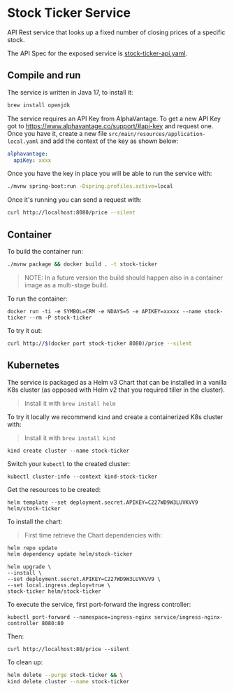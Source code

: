 # Stock Ticker Service

API Rest service that looks up a fixed number of closing prices of a specific stock.

The API Spec for the exposed service is [stock-ticker-api.yaml](src/main/resources/api/stock-ticker-api.yaml).

## Compile and run

The service is written in Java 17, to install it:

```bash
brew install openjdk
```

The service requires an API Key from AlphaVantage. 
To get a new API Key got to https://www.alphavantage.co/support/#api-key and request one.
Once you have it, create a new file `src/main/resources/application-local.yaml` and add the context of the
key as shown below:

```yaml
alphavantage:
  apiKey: xxxx
```

Once you have the key in place you will be able to run the service with:
```bash
./mvnw spring-boot:run -Dspring.profiles.active=local
```

Once it's running you can send a request with:
```bash
curl http://localhost:8080/price --silent
```

## Container

To build the container run:

```bash
./mvnw package && docker build . -t stock-ticker
```

> NOTE: In a future version the build should happen also in a container image as a multi-stage build.

To run the container:
```
docker run -ti -e SYMBOL=CRM -e NDAYS=5 -e APIKEY=xxxxx --name stock-ticker --rm -P stock-ticker
```

To try it out:

```bash
curl http://$(docker port stock-ticker 8080)/price --silent
```

## Kubernetes

The service is packaged as a Helm v3 Chart that can be installed in a vanilla K8s cluster (as opposed with Helm v2 that you required tiller in the cluster).
> Install it with `brew install helm`

To try it locally we recommend `kind` and create a containerized K8s cluster with:
> Install it with `brew install kind` 

```
kind create cluster --name stock-ticker
```

Switch your `kubectl` to the created cluster:

```
kubectl cluster-info --context kind-stock-ticker
```

Get the resources to be created:
```
helm template --set deployment.secret.APIKEY=C227WD9W3LUVKVV9 helm/stock-ticker
```

To install the chart:
> First time retrieve the Chart dependencies with: 
```bash
helm repo update
helm dependency update helm/stock-ticker
```

```
helm upgrade \
--install \
--set deployment.secret.APIKEY=C227WD9W3LUVKVV9 \
--set local.ingress.deploy=true \
stock-ticker helm/stock-ticker
```

To execute the service, first port-forward the ingress controller:
```
kubectl port-forward --namespace=ingress-nginx service/ingress-nginx-controller 8080:80
```

Then:

```
curl http://localhost:80/price --silent
```

To clean up:
```bash 
helm delete --purge stock-ticker && \
kind delete cluster --name stock-ticker
```
